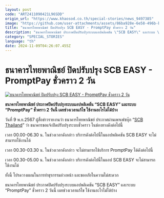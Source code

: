 ```yaml
---
layout: post
code: "ART2411090421L96SDD"
origin_url: "https://www.khaosod.co.th/special-stories/news_9497385"
image: "https://github.com/user-attachments/assets/86ba928e-6e58-496b-bd9e-e545e8fffe0c"
title: "ธนาคารไทยพาณิชย์ ปิดปรับปรุง SCB EASY - PromptPay ชั่วคราว 2 วัน"
description: "ธนาคารไทยพาณิชย์ ประกาศปิดปรับปรุงระบบแอปพลิเคชัน \"SCB EASY\" และระบบ \"PromptPay\" ชั่วคราว 2 วันนี้ เผยช่วงเวลาแก้ไข ใช้งานอะไรไม่ได้บ้าง"
category: "SPECIAL_STORIES"
language: "th"
date: 2024-11-09T04:26:07.455Z
---
```


# ธนาคารไทยพาณิชย์ ปิดปรับปรุง SCB EASY - PromptPay ชั่วคราว 2 วัน

[![ธนาคารไทยพาณิชย์ ปิดปรับปรุง SCB EASY - PromptPay ชั่วคราว 2 วัน](https://www.khaosod.co.th/wpapp/uploads/2024/11/Siam-Commercial-Bank.jpg "ธนาคารไทยพาณิชย์ ปิดปรับปรุง SCB EASY - PromptPay ชั่วคราว 2 วัน")](https://www.khaosod.co.th/wpapp/uploads/2024/11/Siam-Commercial-Bank.jpg)

**ธนาคารไทยพาณิชย์ ประกาศปิดปรับปรุงระบบแอปพลิเคชัน “SCB EASY” และระบบ “PromptPay” ชั่วคราว 2 วันนี้ เผยช่วงเวลาแก้ไข ใช้งานอะไรไม่ได้บ้าง**

วันที่ 9 พ.ย.2567 ผู้สื่อข่าวรายงานว่า ธนาคารไทยพาณิชย์ ประกาศผ่านเพจเฟซบุ๊ก “[SCB Thailand](https://www.facebook.com/photo/?fbid=992634109569042&set=a.642425354589921&locale=th_TH)” ว่า ธนาคารขอแจ้งปิดปรับปรุงระบบชั่วคราว ในช่องทางดังต่อไปนี้

เวลา 00.00-06.30 น. ในช่วงเวลาดังกล่าว บริการดังต่อไปนี้ในแอปพลิเคชัน SCB EASY จะไม่สามารถใช้งานได้

เวลา 00.30-03.30 น. ในช่วงเวลาดังกล่าว จะไม่สามารถใช้บริการ PromptPay ได้ดังต่อไปนี้

เวลา 00.30-05.00 น. ในช่วงเวลาดังกล่าว บริการดังต่อไปนี้ในแอป SCB EASY จะไม่สามารถใช้งานได้

ทั้งนี้ โปรดวางแผนในการทำธุรกรรมล่วงหน้า และขออภัยในความไม่สะดวก

ธนาคารไทยพาณิชย์ ประกาศปิดปรับปรุงระบบแอปพลิเคชัน “SCB EASY” และระบบ “PromptPay” ชั่วคราว 2 วันนี้ เผยช่วงเวลาแก้ไข ใช้งานอะไรไม่ได้บ้าง